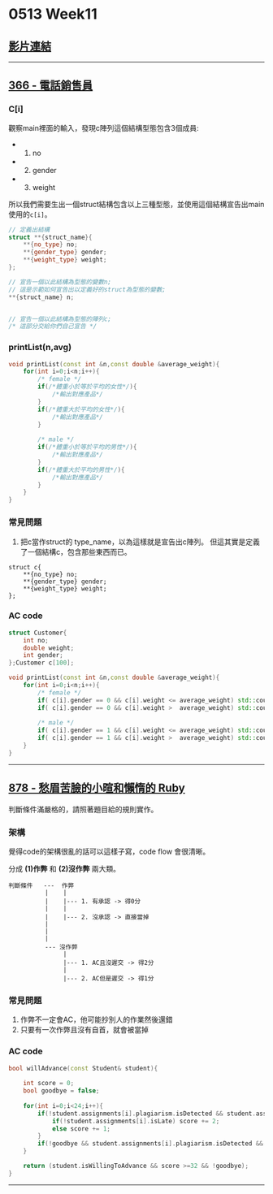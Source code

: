 # 0513 Week11

## [影片連結](https://www.youtube.com/watch?v=v4YnuV-XWVw)

---

## [366 - 電話銷售員](https://neoj.sprout.tw/problem/366/)

### C[i]

觀察main裡面的輸入，發現c陣列這個結構型態包含3個成員: 
* 1. no
* 2. gender
* 3. weight

所以我們需要生出一個struct結構包含以上三種型態，並使用這個結構宣告出main使用的```c[i]```。
```cpp
// 定義出結構
struct **{struct_name}{
    **{no_type} no;
    **{gender_type} gender;
    **{weight_type} weight;
};

// 宣告一個以此結構為型態的變數n;
// 這是示範如何宣告出以定義好的struct為型態的變數;
**{struct_name} n;


// 宣告一個以此結構為型態的陣列c;
/* 這部分交給你們自己宣告 */

```

### printList(n,avg)
```cpp
void printList(const int &n,const double &average_weight){
    for(int i=0;i<n;i++){
        /* female */
        if(/*體重小於等於平均的女性*/){
            /*輸出對應產品*/
        }
        if(/*體重大於平均的女性*/){
            /*輸出對應產品*/
        }
		
        /* male */
        if(/*體重小於等於平均的男性*/){
            /*輸出對應產品*/
        }        
        if(/*體重大於平均的男性*/){
            /*輸出對應產品*/
        }
    }
}
```

### 常見問題

1. 把c當作struct的 type_name，以為這樣就是宣告出c陣列。
   但這其實是定義了一個結構c，包含那些東西而已。
```cpp!
struct c{
    **{no_type} no;
    **{gender_type} gender;
    **{weight_type} weight;
};
```

### AC code

```cpp
struct Customer{
    int no;
    double weight;
    int gender;
};Customer c[100];

void printList(const int &n,const double &average_weight){
    for(int i=0;i<n;i++){
        /* female */
        if( c[i].gender == 0 && c[i].weight <= average_weight) std::cout << "#" << c[i].no << " WWE PPV"<< std::endl;
        if( c[i].gender == 0 && c[i].weight >  average_weight) std::cout << "#" << c[i].no << " Weight loss pills"<< std::endl;
        
        /* male */
        if( c[i].gender == 1 && c[i].weight <= average_weight) std::cout << "#" << c[i].no << " Fitness Equipment"<< std::endl;
        if( c[i].gender == 1 && c[i].weight >  average_weight) std::cout << "#" << c[i].no << " Steak house Vouchers"<< std::endl;
    }
}
```

---

## [878 - 愁眉苦臉的小暄和懶惰的 Ruby](https://neoj.sprout.tw/problem/878/)

判斷條件滿嚴格的，請照著題目給的規則實作。

### 架構
覺得code的架構很亂的話可以這樣子寫，code flow 會很清晰。

分成 **(1)作弊** 和 **(2)沒作弊** 兩大類。
```
判斷條件   ---  作弊
          |    |
          |    |--- 1. 有承認 -> 得0分
          |    |
          |    |--- 2. 沒承認 -> 直接當掉
          |
          |
          |
          --- 沒作弊
               |
               |--- 1. AC且沒遲交 -> 得2分
               |
               |--- 2. AC但是遲交 -> 得1分  
```
### 常見問題

1. 作弊不一定會AC，他可能抄別人的作業然後還錯
2. 只要有一次作弊且沒有自首，就會被當掉


### AC code
```cpp
bool willAdvance(const Student& student){
   
    int score = 0;
    bool goodbye = false;
   
    for(int i=0;i<24;i++){
        if(!student.assignments[i].plagiarism.isDetected && student.assignments[i].isAccepted){
            if(!student.assignments[i].isLate) score += 2;
            else score += 1;
        }
        if(!goodbye && student.assignments[i].plagiarism.isDetected && !student.assignments[i].plagiarism.isAdmitted) goodbye = true;
    }

    return (student.isWillingToAdvance && score >=32 && !goodbye);
}
```

---